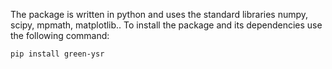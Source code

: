 The package is written in python and uses the standard libraries numpy, scipy, mpmath, matplotlib.. To install the package and its dependencies use the following command:

    pip install green-ysr
